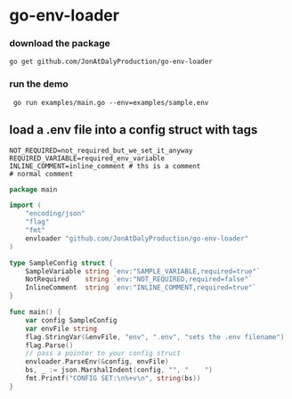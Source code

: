 # go-env-loader

### download the package
```shell
go get github.com/JonAtDalyProduction/go-env-loader
```
### run the demo

```shell
 go run examples/main.go --env=examples/sample.env
```

## load a .env file into a config struct with tags
```env
NOT_REQUIRED=not_required_but_we_set_it_anyway
REQUIRED_VARIABLE=required_env_variable
INLINE_COMMENT=inline_comment # ths is a comment
# normal comment
```
```go
package main

import (
	"encoding/json"
	"flag"
	"fmt"
	envloader "github.com/JonAtDalyProduction/go-env-loader"
)

type SampleConfig struct {
	SampleVariable string `env:"SAMPLE_VARIABLE,required=true"`
	NotRequired    string `env:"NOT_REQUIRED,required=false"`
	InlineComment  string `env:"INLINE_COMMENT,required=true"`
}

func main() {
	var config SampleConfig
	var envFile string
	flag.StringVar(&envFile, "env", ".env", "sets the .env filename")
	flag.Parse()
	// pass a pointer to your config struct
	envloader.ParseEnv(&config, envFile)
	bs, _ := json.MarshalIndent(config, "", "    ")
	fmt.Printf("CONFIG SET:\n%+v\n", string(bs))
}
```
